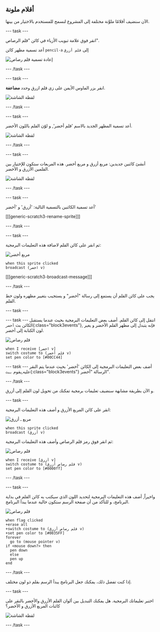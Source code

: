 ## أقلام ملونة

الآن سنضيف أقلامًا ملوَّنة مختلفة إلى المشروع لنسمح للمستخدم بالاختيار من بينها.

--- task ---

انقر فوق علامة تبويب الأزياء في كائن "قلم الرصاص".

أعد تسمية مظهر كائن `pencil-a` إلى `قلم أزرق`

![إعادة تسمية قلم رصاص](images/rename-pencil.png)

--- /task ---

--- task ---

انقر بزر الماوس الأيمن على زي قلم ازرق وحدد **مضاعفة**.

![لقطة الشاشة](images/paint-blue-duplicate.png)

--- /task ---

--- task ---

أعد تسمية المظهر الجديد بالاسم 'قلم أخضر', و لوّن القلم باللون الأخضر.

![لقطة الشاشة](images/paint-pencil-green.png)

--- /task ---

--- task ---

أنشئ كائنين جديدين: مربع أزرق و مربع أخضر. هذه المربعات ستكون للإختيار بين القلمين الأزرق و الأخضر.

![لقطة الشاشة](images/paint-selectors.png)

--- /task ---

--- task ---

أعد تسمية الكائنين بالتسمية التالية: 'أزرق' و 'أخضر'

[[[generic-scratch3-rename-sprite]]]

--- /task ---

--- task ---

ثم انقر على كائن القلم لاضافة هذه التعليمات البرمجية: 

![مربع أخضر](images/green_square.png)

```blocks3
when this sprite clicked
broadcast (اخضر v)
```

[[[generic-scratch3-broadcast-message]]]

--- /task ---

يجب على كائن القلم أن يستمع إلى رسالة "أخضر" و يستجيب بتغيير مظهره ولون خط القلم.

--- task ---

--- task ---
انتقل إلى كائن القلم. أضف بعض التعليمات البرمجية بحيث عندما يستقبل الكائن بث `أخضر`{:class="block3events"}, فإنه يتبدل إلى مظهر القلم الأخضر و يغير لون الكتابة إلى أخضر.

![قلم رصاص](images/pencil.png)

```blocks3
when I receive [اخضر v]
switch costume to (قلم أخضر v)
set pen color to [#00CC44]
```

--- task ---
أضف بعض التعليمات البرمجية إلى الكائن 'أخضر' بحيث عندما يتم النقر عليه,يقوم `ببث`{:class="block3events"} الرسالة "أخضر".

--- /task ---

و الآن بطريقة مشابهة سنضيف تعليمات برمجية تمكنك من تحويل لون القلم إلى أزرق.

--- task ---

انقر على كائن المربع الأزرق و أضف هذه التعليمات البرمجية:

![مربع ـ أزرق](images/blue_square.png)

```blocks3
when this sprite clicked
broadcast (أزرق v)
```

ثم انقر فوق رمز قلم الرصاص وأضف هذه التعليمات البرمجية:

![قلم رصاص](images/pencil.png)

```blocks3
when I receive [أزرق v]
switch costume to (قلم رصاص أزرق v)
set pen color to [#0000ff]
```

--- /task --- 

--- task ---

واخيراً, أضف هذه التعليمات البرمجية لتحديد اللون الذي سيكتب به كائن القلم في بداية البرنامج، و للتأكد من أن صفحة الرسم ستكون خالية عندما يبدأ البرنامج.

![قلم رصاص](images/pencil.png)

```blocks3
when flag clicked
+erase all
+switch costume to (قلم رصاص أزرق v)
+set pen color to [#0035FF]
forever
  go to (mouse pointer v)
if <mouse down?> then
  pen down
  else
  pen up
end
```

--- /task ---

إذا كنت تفضل ذلك، يمكنك جعل البرنامج يبدأ الرسم بقلم ذو لون مختلف.

--- task ---

اختبر تعليماتك البرمجية. هل يمكنك التبديل بين ألوان القلم الأزرق والأخضر بالنقر على كائنات المربع الأزرق و الأخضر؟

![لقطة الشاشة](images/paint-pens-test.png)

--- /task ---